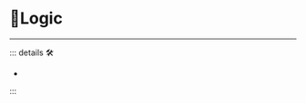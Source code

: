 # 🔻<via>Logic</via>

---

<!-- =================================================== -->
<!-- =================================================== -->
<!-- =================================================== -->
<!-- =================================================== -->
<!-- =================================================== -->
::: details 🛠

-

:::
